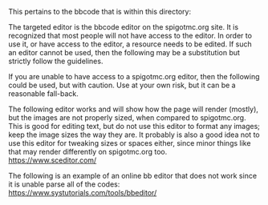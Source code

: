 This pertains to the bbcode that is within this directory:


The targeted editor is the bbcode editor on the spigotmc.org site.  It is recognized that most people will not have access to the editor.  In order to use it, or have access to the editor, a resource needs to be edited.  If such an editor cannot be used, then the following may be a substitution but strictly follow the guidelines.




If you are unable to have access to a spigotmc.org editor, then the following could be used, but with caution.  Use at your own risk, but it can be a reasonable fall-back.

The following editor works and will show how the page will render (mostly), but the images are not properly sized, when compared to spigotmc.org.  This is good for editing text, but do not use this editor to format any images; keep the image sizes the way they are.  It probably is also a good idea not to use this editor for tweaking sizes or spaces either, since minor things like that may render differently on spigotmc.org too.  
https://www.sceditor.com/



The following is an example of an online bb editor that does not work since it is unable parse all of the codes:
https://www.systutorials.com/tools/bbeditor/

